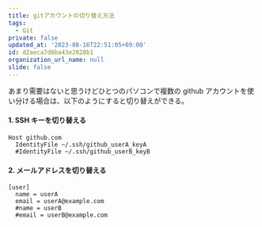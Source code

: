 ```yaml
---
title: gitアカウントの切り替え方法
tags:
  - Git
private: false
updated_at: '2023-08-16T22:51:05+09:00'
id: d2aeca7d6ba43e2028b1
organization_url_name: null
slide: false
---
```

あまり需要はないと思うけどひとつのパソコンで複数の github アカウントを使い分ける場合は、以下のようにすると切り替えができる。

#### 1. SSH キーを切り替える

```sh:~/.ssh/config
Host github.com
  IdentityFile ~/.ssh/github_userA_keyA
  #IdentityFile ~/.ssh/github_userB_keyB
```

#### 2. メールアドレスを切り替える

```sh:~/.gitconfig
[user]
  name = userA
  email = userA@example.com
  #name = userB
  #email = userB@example.com
```
